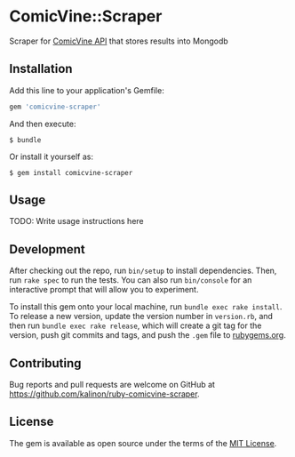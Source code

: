# ComicVine::Scraper

Scraper for [ComicVine API](http://comicvine.gamespot.com/api/) that stores results into Mongodb

## Installation

Add this line to your application's Gemfile:

```ruby
gem 'comicvine-scraper'
```

And then execute:

    $ bundle

Or install it yourself as:

    $ gem install comicvine-scraper

## Usage

TODO: Write usage instructions here

## Development

After checking out the repo, run `bin/setup` to install dependencies. Then, run `rake spec` to run the tests. You can also run `bin/console` for an interactive prompt that will allow you to experiment.

To install this gem onto your local machine, run `bundle exec rake install`. To release a new version, update the version number in `version.rb`, and then run `bundle exec rake release`, which will create a git tag for the version, push git commits and tags, and push the `.gem` file to [rubygems.org](https://rubygems.org).

## Contributing

Bug reports and pull requests are welcome on GitHub at https://github.com/kalinon/ruby-comicvine-scraper.


## License

The gem is available as open source under the terms of the [MIT License](http://opensource.org/licenses/MIT).

